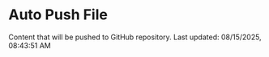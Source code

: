# Auto Push File

Content that will be pushed to GitHub repository.
Last updated: 08/15/2025, 08:43:51 AM